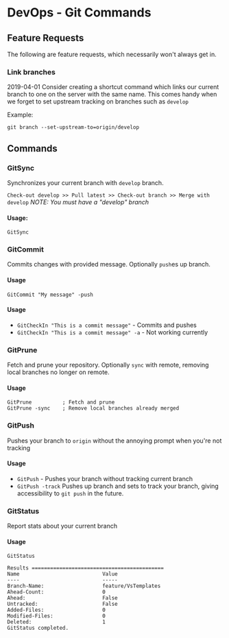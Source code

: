 # DevOps - Git Commands

## Feature Requests
The following are feature requests, which necessarily won't always get in.

### Link branches
2019-04-01
Consider creating a shortcut command which links our current branch to one on the server with the same name. This comes handy when we forget to set upstream tracking on branches such as ``develop``

Example:
```
git branch --set-upstream-to=origin/develop
```

## Commands

### GitSync
Synchronizes your current branch with ``develop`` branch.

``Check-out develop >> Pull latest >> Check-out branch >> Merge with develop``
_NOTE: You must have a "develop" branch_

#### Usage:
```
GitSync
```

### GitCommit
Commits changes with provided message. Optionally ``push``es up branch.

#### Usage
```
GitCommit "My message" -push
```

#### Usage
* ``GitCheckIn "This is a commit message"`` - Commits and pushes
* ``GitCheckIn "This is a commit message" -a`` - Not working currently

### GitPrune
Fetch and prune your repository. Optionally ``sync`` with remote, removing local branches no longer on remote.

#### Usage
```
GitPrune          ; Fetch and prune
GitPrune -sync    ; Remove local branches already merged
```

### GitPush
Pushes your branch to ``origin`` without the annoying prompt when you're not tracking

#### Usage
* ``GitPush`` - Pushes your branch without tracking current branch
* ``GitPush -track`` Pushes up branch and sets to track your branch, giving accessibility to ``git push`` in the future.


### GitStatus
Report stats about your current branch

#### Usage
```
GitStatus

Results ===========================================
Name                           Value
----                           -----
Branch-Name:                   feature/VsTemplates
Ahead-Count:                   0
Ahead:                         False
Untracked:                     False
Added-Files:                   0
Modified-Files:                0
Deleted:                       1
GitStatus completed.
```
